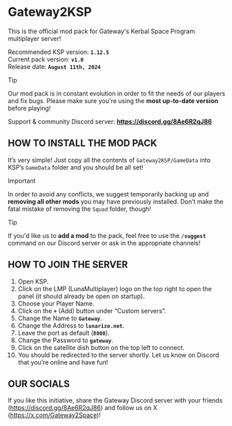 # Gateway2KSP
This is the official mod pack for Gateway's Kerbal Space Program multiplayer server!

Recommended KSP version: **`1.12.5`**<br>
Current pack version: **`v1.0`**<br>
Release date: **`August 11th, 2024`**<br>
> [!TIP]
> Our mod pack is in constant evolution in order to fit the needs of our players and fix bugs. Please make sure you're using the **most up-to-date version** before playing!<br>

Support & community Discord server: **https://discord.gg/8Ae6R2qJ86**

## HOW TO INSTALL THE MOD PACK

It’s very simple! Just copy all the contents of `Gateway2KSP/GameData` into KSP’s `GameData` folder and you should be all set!

> [!IMPORTANT]
> In order to avoid any conflicts, we suggest temporarily backing up and **removing all other mods** you may have previously installed. Don’t make the fatal mistake of removing the `Squad` folder, though!<br>


> [!TIP]
> If you'd like us to **add a mod** to the pack, feel free to use the **`/suggest`** command on our Discord server or ask in the appropriate channels!

## HOW TO JOIN THE SERVER

1) Open KSP.
2) Click on the LMP (LunaMultiplayer) logo on the top right to open the panel (it should already be open on startup).
3) Choose your Player Name.
4) Click on the **`+`** (Add) button under “Custom servers”.
5) Change the Name to **`Gateway`**.
6) Change the Address to **`lunarize.net`**.
7) Leave the port as default (**`8800`**).
8) Change the Password to **`gateway`**.
9) Click on the satellite dish button on the top left to connect.
10) You should be redirected to the server shortly. Let us know on Discord that you’re online and have fun!

## OUR SOCIALS

If you like this initiative, share the Gateway Discord server with your friends (https://discord.gg/8Ae6R2qJ86) and follow us on X (https://x.com/Gateway2Space)!
